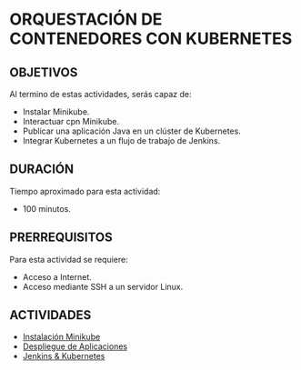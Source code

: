 # ORQUESTACIÓN DE CONTENEDORES CON KUBERNETES

## OBJETIVOS

Al termino de estas actividades, serás capaz de:

- Instalar Minikube.
- Interactuar cpn Minikube.
- Publicar una aplicación Java en un clúster de Kubernetes.
- Integrar Kubernetes a un flujo de trabajo de Jenkins.

## DURACIÓN

Tiempo aproximado para esta actividad:

- 100 minutos.

## PRERREQUISITOS

Para esta actividad se requiere:

- Acceso a Internet.
- Acceso mediante SSH a un servidor Linux.

## ACTIVIDADES

- [Instalación Minikube](a01.md)
- [Despliegue de Aplicaciones](a02.md)
- [Jenkins & Kubernetes](a03.md)
